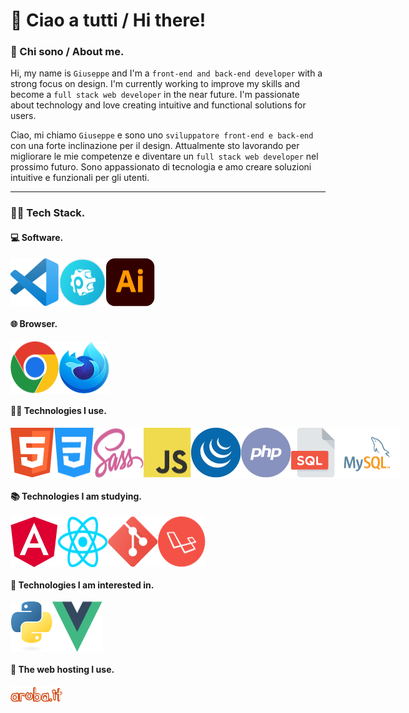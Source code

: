 # &#x1F44B; Ciao a tutti / Hi there!

### :adult: Chi sono / About me.

Hi, my name is `Giuseppe` and I'm a `front-end and back-end developer` with a strong focus on design. I'm currently working to improve my skills and become a `full stack web developer` in the near future. I'm passionate about technology and love creating intuitive and functional solutions for users.

Ciao, mi chiamo `Giuseppe` e sono uno `sviluppatore front-end e back-end` con una forte inclinazione per il design. Attualmente sto lavorando per migliorare le mie competenze e diventare un `full stack web developer` nel prossimo futuro. Sono appassionato di tecnologia e amo creare soluzioni intuitive e funzionali per gli utenti.

---

### :man_technologist: Tech Stack.

#### :computer: Software.
<div style='display: flex'>
    <img src="./assets/icons/software/vsc.png" alt="Visual Studio Code" title="Visual Studio Code" >
    <img src="./assets/icons/software/prepros.png" alt="Prepros" title="Prepros" >
    <img src="./assets/icons/software/illustrator.png" alt="Illustrator" title="Illustrator" >
</div>

#### :globe_with_meridians: Browser.

<div style='display: flex'>
    <img src="./assets/icons/browser/chrome.png" alt="Chrome" title="Chrome" >
    <img src="./assets/icons/browser/fde.png" alt="Firefox Developer Edition" title="Firefox Developer Edition" >
</div>

#### :man_technologist: Technologies I use.

<div style='display: flex'>
    <img src="./assets/icons/technologies/html.png" alt="Html" title="Html" >
    <img src="./assets/icons/technologies/css.png" alt="Css" title="Css" >
    <img src="./assets/icons/technologies/sass.png" alt="Sass/Scss" title="Sass/Scss" >
    <img src="./assets/icons/technologies/js.png" alt="Javascript" title="Javascript" >
    <img src="./assets/icons/technologies/jquery.png" alt="jQuery" title="jQuery" >
    <img src="./assets/icons/technologies/php.png" alt="Php" title="Php" >
    <img src="./assets/icons/technologies/sql.png" alt="Sql" title="Sql" >
    <img src="./assets/icons/technologies/mysql.png" alt="Mysql" title="Mysql" >
</div>

#### :books: Technologies I am studying.

<div style='display: flex'>
    <img src="./assets/icons/technologies/angular.png" alt="Angular" title="Angular" >
    <img src="./assets/icons/technologies/react.png" alt="React" title="React" >
    <img src="./assets/icons/technologies/git.png" alt="Git" title="Git" >
    <img src="./assets/icons/technologies/laravel.png" alt="Laravel" title="Laravel" >
</div>

#### :eyes: Technologies I am interested in.

<div style='display: flex'>
    <img src="./assets/icons/technologies/pyton.png" alt="Pyton" title="Pyton" >
    <img src="./assets/icons/technologies/vue.png" alt="Vue" title="Vue" >
</div>

#### :floppy_disk: The web hosting I use.

<div style='display: flex'>
    <img src="./assets/icons/hosting/aruba.png" alt="Aruba" title="Aruba" >
</div>